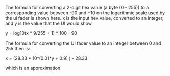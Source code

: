 The formula for converting a 2-digit hex value (a byte (0 - 255)) to a corresponding value between -90 and +10 on the logarithmic scale used by the ui fader is shown here.
x is the input hex value, converted to an integer, and y is the value that the UI would show.

y = log10(x * 9/255 + 1) * 100 - 90


The formula for converting the UI fader value to an integer between 0 and 255 then is:

x = (28.33 * 10^(0.01*y + 0.9) ) - 28.33

which is an approximation.

